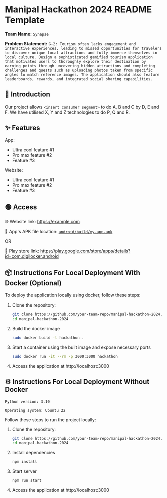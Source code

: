# Manipal Hackathon 2024 README Template

**Team Name:** `Synapse`

**Problem Statement:** `G-2: Tourism often lacks engagement and interactive experiences, leading to missed opportunities for travelers to discover unique local attractions and fully immerse themselves in local culture. Design a sophisticated gamified tourism application that motivates users to thoroughly explore their destination by earning points through uncovering hidden attractions and completing challenges and quests such as uploading photos taken from specific angles to match reference images. The application should also feature leaderboards, rewards, and integrated social sharing capabilities.`

## 📜 Introduction

Our project allows `<insert consumer segment>` to do A, B and C by D, E and F. We have utilised X, Y and Z technologies to do P, Q and R.

## ✨ Features

App:

-   Ultra cool feature #1
-   Pro max feature #2
-   Feature #3

Website:

-   Ultra cool feature #1
-   Pro max feature #2
-   Feature #3

## 🟢 Access

🌐 Website link: https://example.com

📱 App's APK file location: [`android/build/my-app.apk`](android/build/my-app.apk)

OR

📱 Play store link: https://play.google.com/store/apps/details?id=com.digilocker.android

## 📦 Instructions For Local Deployment With Docker (Optional)

To deploy the application locally using docker, follow these steps:

1. Clone the repository:

    ```bash
    git clone https://github.com/your-team-repo/manipal-hackathon-2024.git
    cd manipal-hackathon-2024
    ```

1. Build the docker image

    ```bash
    sudo docker build -t hackathon .
    ```

1. Start a container using the built image and expose necessary ports

    ```bash
    sudo docker run -it --rm -p 3000:3000 hackathon
    ```

1. Access the application at http://localhost:3000

## ⚙️ Instructions For Local Deployment Without Docker

```
Python version: 3.10

Operating system: Ubuntu 22
```

Follow these steps to run the project locally:

1. Clone the repository:

    ```bash
    git clone https://github.com/your-team-repo/manipal-hackathon-2024.git
    cd manipal-hackathon-2024
    ```

1. Install dependencies

    ```bash
    npm install
    ```

1. Start server

    ```bash
    npm run start
    ```

1. Access the application at http://localhost:3000
